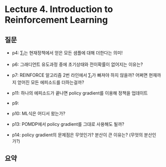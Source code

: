 # Lecture 4. Introduction to Reinforcement Learning

## 질문
- p4: $\sum_i$는 현재정책에서 얻은 모든 샘플에 대해 더한다는 의미!
- p6: 그래디언트 유도과정 중에 초기상태와 전이확률이 없어지는 이유는?
- p7: REINFORCE 알고리즘 2번 라인에서 $\sum_i$가 빠져야 하지 않을까? 어쩌면 현재까지 얻어진 모든 에피소드를 더하는걸까?
- p11: 하나의 에피소드가 끝나면 policy gradient를 이용해 정책을 업데이트 

- p9: 
- p10: ML식은 어디서 왔는가?
- p13: POMDP에서 policy gradient를 그대로 사용해도 될까?
- p14: policy gradient의 문제점은 무엇인가? 분산이 큰 이유는? (무엇의 분산인가?)

## 요약


